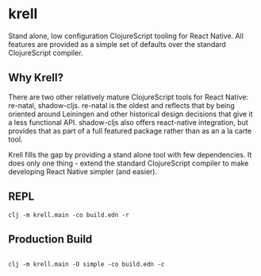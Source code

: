 # krell

Stand alone, low configuration ClojureScript tooling for React Native. All features
are provided as a simple set of defaults over the standard ClojureScript compiler.

## Why Krell?

There are two other relatively mature ClojureScript tools for React Native:
re-natal, shadow-cljs. re-natal is the oldest and reflects that by being
oriented around Leiningen and other historical design decisions that give it
a less functional API. shadow-cljs also offers react-native integration,
but provides that as part of a full featured package rather than as an a la carte 
tool.

Krell fills the gap by providing a stand alone tool with few dependencies. It
does only one thing - extend the standard ClojureScript compiler to make
developing React Native simpler (and easier). 

## REPL

```
clj -m krell.main -co build.edn -r
```

## Production Build

```

clj -m krell.main -O simple -co build.edn -c
```
